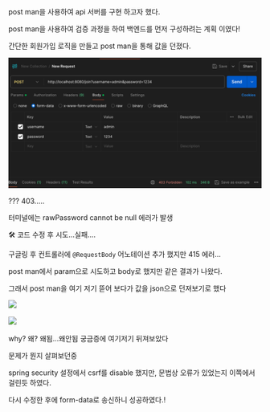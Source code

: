 post man을 사용하여 api 서버를 구현 하고자 했다.

post man을 사용하여 검증 과정을 하여 백엔드를 먼저 구성하려는 계획 이였다!

간단한 회원가입 로직을 만들고 post man을 통해 값을 던졌다.

![](/img/Pasted%20image%2020240630165338.png)

??? 403.....

터미널에는 rawPassword cannot be null 에러가 발생

🛠️ 코드 수정 후 시도...실패....

구글링 후 컨트롤러에 
```@RequestBody```
어노테이션 추가 했지만 415 에러...

post man에서 param으로 시도하고 body로 했지만 같은 결과가 나왔다.

그래서 post man을 여기 저기 뜯어 보다가
값을 json으로 던져보기로 했다

![](/Img/Pasted%20image%2020240630165755.png)

![](/img/Pasted%20image%2020240630165821.png)


why? 왜? 왜됨...왜안됨 궁금증에 여기저기 뒤져보았다

문제가 뭔지 살펴보던중

spring security 설정에서 csrf를 disable 했지만, 문법상 오류가 있었는지 이쪽에서 걸린듯 하였다.

다시 수정한 후에 form-data로 송신하니 성공하였다.!

